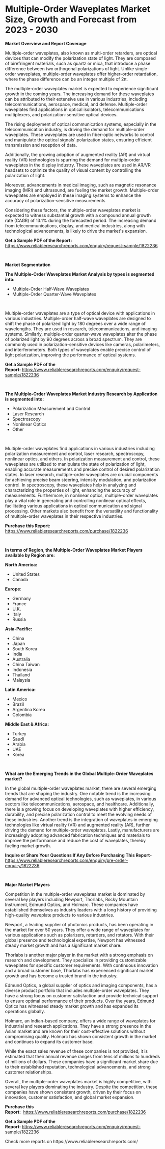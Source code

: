 <p><h1>Multiple-Order Waveplates Market Size, Growth and Forecast from 2023 - 2030</h1></p><p><strong>Market Overview and Report Coverage</strong></p>
<p><p>Multiple-order waveplates, also known as multi-order retarders, are optical devices that can modify the polarization state of light. They are composed of birefringent materials, such as quartz or mica, that introduce a phase difference between two orthogonal polarizations of light. Unlike single-order waveplates, multiple-order waveplates offer higher-order retardation, where the phase difference can be an integer multiple of 2π.</p><p>The multiple-order waveplates market is expected to experience significant growth in the coming years. The increasing demand for these waveplates can be attributed to their extensive use in various industries, including telecommunications, aerospace, medical, and defense. Multiple-order waveplates find applications in optical isolators, telecommunications multiplexers, and polarization-sensitive optical devices.</p><p>The rising deployment of optical communication systems, especially in the telecommunication industry, is driving the demand for multiple-order waveplates. These waveplates are used in fiber-optic networks to control and manipulate the optical signals' polarization states, ensuring efficient transmission and reception of data.</p><p>Additionally, the growing adoption of augmented reality (AR) and virtual reality (VR) technologies is spurring the demand for multiple-order waveplates in the display industry. These waveplates are used in AR/VR headsets to optimize the quality of visual content by controlling the polarization of light.</p><p>Moreover, advancements in medical imaging, such as magnetic resonance imaging (MRI) and ultrasound, are fueling the market growth. Multiple-order waveplates are employed in these imaging systems to enhance the accuracy of polarization-sensitive measurements.</p><p>Considering these factors, the multiple-order waveplates market is expected to witness substantial growth with a compound annual growth rate (CAGR) of 13.1% during the forecasted period. The increasing demand from telecommunications, display, and medical industries, along with technological advancements, is likely to drive the market's expansion.</p></p>
<p><strong>Get a Sample PDF of the Report:</strong> <a href="https://www.reliableresearchreports.com/enquiry/request-sample/1822236">https://www.reliableresearchreports.com/enquiry/request-sample/1822236</a></p>
<p>&nbsp;</p>
<p><strong>Market Segmentation</strong></p>
<p><strong>The Multiple-Order Waveplates Market Analysis by types is segmented into:</strong></p>
<p><ul><li>Multiple-Order Half-Wave Waveplates</li><li>Multiple-Order Quarter-Wave Waveplates</li></ul></p>
<p>&nbsp;</p>
<p><p>Multiple-order waveplates are a type of optical device with applications in various industries. Multiple-order half-wave waveplates are designed to shift the phase of polarized light by 180 degrees over a wide range of wavelengths. They are used in research, telecommunications, and imaging systems. Similarly, multiple-order quarter-wave waveplates alter the phase of polarized light by 90 degrees across a broad spectrum. They are commonly used in polarization-sensitive devices like cameras, polarimeters, and interferometers. Both types of waveplates enable precise control of light polarization, improving the performance of optical systems.</p></p>
<p><strong>Get a Sample PDF of the Report:</strong>&nbsp;<a href="https://www.reliableresearchreports.com/enquiry/request-sample/1822236">https://www.reliableresearchreports.com/enquiry/request-sample/1822236</a></p>
<p>&nbsp;</p>
<p><strong>The Multiple-Order Waveplates Market Industry Research by Application is segmented into:</strong></p>
<p><ul><li>Polarization Measurement and Control</li><li>Laser Research</li><li>Spectroscopy</li><li>Nonlinear Optics</li><li>Other</li></ul></p>
<p>&nbsp;</p>
<p><p>Multiple-order waveplates find applications in various industries including polarization measurement and control, laser research, spectroscopy, nonlinear optics, and others. In polarization measurement and control, these waveplates are utilized to manipulate the state of polarization of light, enabling accurate measurements and precise control of desired polarization states. In laser research, multiple-order waveplates are crucial components for achieving precise beam steering, intensity modulation, and polarization control. In spectroscopy, these waveplates help in analyzing and characterizing the properties of light, enhancing the accuracy of measurements. Furthermore, in nonlinear optics, multiple-order waveplates play a vital role in generating and controlling nonlinear optical effects, facilitating various applications in optical communication and signal processing. Other markets also benefit from the versatility and functionality of multiple-order waveplates in their respective industries.</p></p>
<p><strong>Purchase this Report:</strong>&nbsp; <a href="https://www.reliableresearchreports.com/purchase/1822236">https://www.reliableresearchreports.com/purchase/1822236</a></p>
<p>&nbsp;</p>
<p><strong>In terms of Region, the Multiple-Order Waveplates Market Players available by Region are:</strong></p>
<p>
    <p> <strong> North America: </strong>
        <ul>
            <li>United States</li>
            <li>Canada</li>
        </ul>
        </p> 
    <p> <strong> Europe: </strong>
        <ul>
            <li>Germany</li>
            <li>France</li>
            <li>U.K.</li>
            <li>Italy</li>
            <li>Russia</li>
        </ul>
        </p> 
    <p> <strong> Asia-Pacific: </strong>
        <ul>
            <li>China</li>
            <li>Japan</li>
            <li>South Korea</li>
            <li>India</li>
            <li>Australia</li>
            <li>China Taiwan</li>
            <li>Indonesia</li>
            <li>Thailand</li>
            <li>Malaysia</li>
        </ul>
        </p> 
    <p> <strong> Latin America: </strong>
        <ul>
            <li>Mexico</li>
            <li>Brazil</li>
            <li>Argentina Korea</li>
            <li>Colombia</li>
        </ul>
        </p> 
    <p> <strong> Middle East & Africa: </strong>
        <ul>
            <li>Turkey</li>
            <li>Saudi</li>
            <li>Arabia</li>
            <li>UAE</li>
            <li>Korea</li>
        </ul>
    </p>
    </p>
<p>&nbsp;</p>
<p><strong>What are the Emerging Trends in the Global Multiple-Order Waveplates market?</strong></p>
<p><p>In the global multiple-order waveplates market, there are several emerging trends that are shaping the industry. One notable trend is the increasing demand for advanced optical technologies, such as waveplates, in various sectors like telecommunications, aerospace, and healthcare. Additionally, there is a growing focus on developing waveplates with higher efficiency, durability, and precise polarization control to meet the evolving needs of these industries. Another trend is the integration of waveplates in emerging technologies like virtual reality (VR) and augmented reality (AR), further driving the demand for multiple-order waveplates. Lastly, manufacturers are increasingly adopting advanced fabrication techniques and materials to improve the performance and reduce the cost of waveplates, thereby fueling market growth.</p></p>
<p><strong>Inquire or Share Your Questions If Any Before Purchasing This Report</strong>- <a href="https://www.reliableresearchreports.com/enquiry/pre-order-enquiry/1822236">https://www.reliableresearchreports.com/enquiry/pre-order-enquiry/1822236</a></p>
<p>&nbsp;</p>
<p><strong>Major Market Players</strong></p>
<p><p>Competition in the multiple-order waveplates market is dominated by several key players including Newport, Thorlabs, Rocky Mountain Instrument, Edmund Optics, and Holmarc. These companies have established themselves as industry leaders with a long history of providing high-quality waveplate products to various industries.</p><p>Newport, a leading supplier of photonics products, has been operating in the market for over 50 years. They offer a wide range of waveplates for various applications such as polarizers, retarders, and rotators. With their global presence and technological expertise, Newport has witnessed steady market growth and has a significant market share.</p><p>Thorlabs is another major player in the market with a strong emphasis on research and development. They specialize in providing customizable waveplates for specific customer requirements. With continuous innovation and a broad customer base, Thorlabs has experienced significant market growth and has become a trusted brand in the industry.</p><p>Edmund Optics, a global supplier of optics and imaging components, has a diverse product portfolio that includes multiple-order waveplates. They have a strong focus on customer satisfaction and provide technical support to ensure optimal performance of their products. Over the years, Edmund Optics has witnessed steady market growth and has expanded its operations globally.</p><p>Holmarc, an Indian-based company, offers a wide range of waveplates for industrial and research applications. They have a strong presence in the Asian market and are known for their cost-effective solutions without compromising quality. Holmarc has shown consistent growth in the market and continues to expand its customer base.</p><p>While the exact sales revenue of these companies is not provided, it is estimated that their annual revenue ranges from tens of millions to hundreds of millions of dollars. These companies have a significant market share due to their established reputation, technological advancements, and strong customer relationships.</p><p>Overall, the multiple-order waveplates market is highly competitive, with several key players dominating the industry. Despite the competition, these companies have shown consistent growth, driven by their focus on innovation, customer satisfaction, and global market expansion.</p></p>
<p><strong>Purchase this Report:</strong>&nbsp;&nbsp;<a href="https://www.reliableresearchreports.com/purchase/1822236">https://www.reliableresearchreports.com/purchase/1822236</a></p>
<p></p>
<p><strong>Get a Sample PDF of the Report:</strong>&nbsp;<a href="https://www.reliableresearchreports.com/enquiry/request-sample/1822236">https://www.reliableresearchreports.com/enquiry/request-sample/1822236</a></p>
<p>Check more reports on https://www.reliableresearchreports.com/</p>
